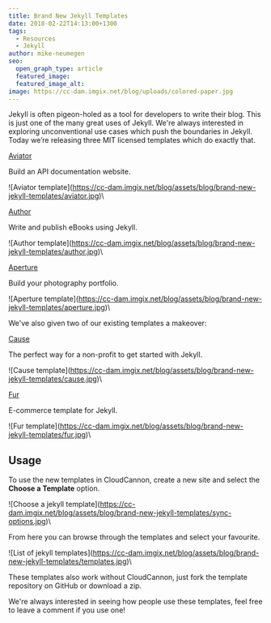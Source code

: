 ```yaml
---
title: Brand New Jekyll Templates
date: 2018-02-22T14:13:00+1300
tags:
  - Resources
  - Jekyll
author: mike-neumegen
seo:
  open_graph_type: article
  featured_image:
  featured_image_alt:
image: https://cc-dam.imgix.net/blog/uploads/colored-paper.jpg
---
```

Jekyll is often pigeon-holed as a tool for developers to write their blog. This is just one of the many great uses of Jekyll. We're always interested in exploring unconventional use cases which push the boundaries in Jekyll. Today we’re releasing three MIT licensed templates which do exactly that.

[Aviator](https://learn.cloudcannon.com/templates/aviator/)

Build an API documentation website.

\!\[Aviator template](https://cc-dam.imgix.net/blog/assets/blog/brand-new-jekyll-templates/aviator.jpg)\

[Author](https://learn.cloudcannon.com/templates/author/)

Write and publish eBooks using Jekyll.

\!\[Author template](https://cc-dam.imgix.net/blog/assets/blog/brand-new-jekyll-templates/author.jpg)\

[Aperture](https://learn.cloudcannon.com/templates/aperture/)

Build your photography portfolio.

\!\[Aperture template](https://cc-dam.imgix.net/blog/assets/blog/brand-new-jekyll-templates/aperture.jpg)\

We've also given two of our existing templates a makeover:

[Cause](https://learn.cloudcannon.com/templates/cause/)

The perfect way for a non-profit to get started with Jekyll.

\!\[Cause template](https://cc-dam.imgix.net/blog/assets/blog/brand-new-jekyll-templates/cause.jpg)\

[Fur](https://learn.cloudcannon.com/templates/fur/)

E-commerce template for Jekyll.

\!\[Fur template](https://cc-dam.imgix.net/blog/assets/blog/brand-new-jekyll-templates/fur.jpg)\

## Usage

To use the new templates in CloudCannon, create a new site and select the **Choose a Template** option.

\!\[Choose a jekyll template](https://cc-dam.imgix.net/blog/assets/blog/brand-new-jekyll-templates/sync-options.jpg)\

From here you can browse through the templates and select your favourite.

\!\[List of jekyll templates](https://cc-dam.imgix.net/blog/assets/blog/brand-new-jekyll-templates/templates.jpg)\

These templates also work without CloudCannon, just fork the template repository on GitHub or download a zip.

We're always interested in seeing how people use these templates, feel free to leave a comment if you use one\!
